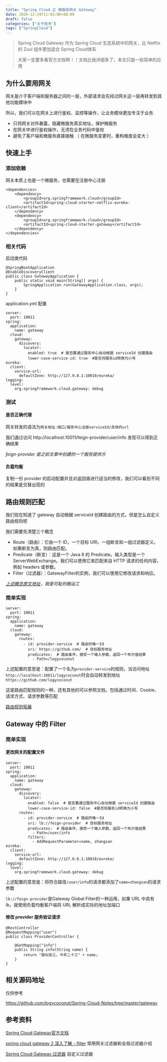 ```yaml
---
title: "Spring Cloud 之 微服务网关 Gateway"
date: 2020-12-29T11:03:06+08:00
draft: false
categories: ["关于技术"]
tags: ["SpringCloud"]
---
```


> Spring Cloud Gateway 作为 Spring Cloud 生态系统中的网关，比 Netflix 的 Zuul 组件更加适合 Spring Cloud体系
>
> 大家一定要多看官方文档啊！！文档比我详细多了，本文只是一些简单的应用

## 为什么要用网关

网关是介于客户端和服务器之间的一层，外部请求会先经过网关这一层再转发到其他功能模块中

所以，我们可以在网关上进行鉴权、监控等操作，让业务模块更加专注于业务

- 只将网关对外暴露，隐藏微服务真实地址，保护微服务
- 在网关中进行鉴权操作，无须在业务代码中鉴权
- 避免了客户端和微服务直接接触 （ 在微服务变更时，重构难度会变大 ）

## 快速上手

### 添加依赖

网关本质上也是一个微服务，也需要在注册中心注册

```
<dependencies>
    <dependency>
        <groupId>org.springframework.cloud</groupId>
        <artifactId>spring-cloud-starter-netflix-eureka-client</artifactId>
    </dependency>
    <dependency>
        <groupId>org.springframework.cloud</groupId>
        <artifactId>spring-cloud-starter-gateway</artifactId>
    </dependency>
</dependencies>
```

### 相关代码

启动类代码

```
@SpringBootApplication
@EnableDiscoveryClient
public class GatewayApplication {
    public static void main(String[] args) {
        SpringApplication.run(GatewayApplication.class, args);
    }
}
```

application.yml 配置
```
server:
  port: 10011
spring:
  application:
    name: gateway
  cloud:
    gateway:
      discovery:
        locator:
          enabled: true  # 是否要通过服务中心自动根据 serviceId 创建路由
          lower-case-service-id: true  #是否将服务id转换为小写
eureka:
  client:
    service-url:
      defaultZone: http://127.0.0.1:10010/eureka/
logging:
  level:
    org.springframework.cloud.gateway: debug
```

### 测试

#### 是否正确代理

网关转发的语法为`网关地址:端口/服务中心注册serviceId/具体的url`

我们通过访问 http://localhost:10011/feign-provider/user/info 发现可以得到正确结果

*feign-provider 是之前文章中创建的一个服务提供方*

#### 负载均衡

复制一份 provider 的启动配置并且对返回值进行适当的修改，我们可以看到不同的结果是交替出现的

## 路由规则匹配

我们现在知道了 gateway 自动根据 serviceId 创建路由的方式，但是怎么自定义路由规则呢

我们需要先清楚三个概念

- Route（路由）：它由一个 ID，一个目标 URI，一组断言和一组过滤器定义。如果断言为真，则路由匹配。
- Predicate（断言）：这是一个 Java 8 的 Predicate。输入类型是一个 ServerWebExchange。我们可以使用它来匹配来自 HTTP 请求的任何内容，例如 headers 或参数。
- Filter（过滤器）：GatewayFilter的实例，我们可以使用它修改请求和响应。

*[上述概念原文地址](https://cloud.spring.io/spring-cloud-gateway/reference/html/#glossary)，我是可耻的搬运工*

### 简单实现

```
server:
  port: 10011
spring:
  application:
    name: gateway
  cloud:
    gateway:
      routes:
        - id: provider-service  # 路由的唯一Id
          uri: https://github.com/  # 目标服务地址
          predicates:  # 路由条件，接受一个输入参数，返回一个布尔值结果
            - Path=/logycoconut
```

上述配置的意思是：配置了一个名为`provider-service`的规则，当访问地址`http://localhost:10011/logycoconut`时会自动转发到地址`https://github.com/logycoconut`

这是路由匹配规则的一种，还有其他的可以参照文档，包括通过时间、Cookie、请求方式、请求参数等匹配

[路由规则拓展](https://cloud.spring.io/spring-cloud-gateway/reference/html/#gateway-request-predicates-factories)

## Gateway 中的 Filter

### 简单实现

#### 更改网关的配置文件

```
server:
  port: 10011
spring:
  application:
    name: gateway
  cloud:
    gateway:
      discovery:
        locator:
          enabled: false  # 是否要通过服务中心自动根据 serviceId 创建路由
          lower-case-service-id: false  #是否将服务id转换为小写
      routes:
        - id: provider-service  # 路由的唯一Id
          uri: lb://feign-provider  # 目标服务地址
          predicates:  # 路由条件，接受一个输入参数，返回一个布尔值结果
            - Path=/user/info
          filters:
            - AddRequestParameter=name, zhangsan
eureka:
  client:
    service-url:
      defaultZone: http://127.0.0.1:10010/eureka/
logging:
  level:
    org.springframework.cloud.gateway: debug
```

上述配置的意思是：将符合路径`/user/info`的请求都添加了`name=zhangsan`的请求参数

`lb://feign-provider`是Gateway Global Filter的一种运用，如果 URL 中具有 lb，就使用负载均衡客户端将 URL 解析成实际的地址加端口

#### 修改 provider 服务验证请求

```
@RestController
@RequestMapping("user")
public class ProviderController {

    @GetMapping("info")
    public String info(String name) {
        return "我叫张三，今年二十三" + name;
    }
}
```

## 相关源码地址

仅供参考

https://github.com/logycoconut/Spring-Cloud-Notes/tree/master/gateway

## 参考资料

[Spring Cloud Gateway官方文档](https://cloud.spring.io/spring-cloud-gateway/reference/html/)

[spring cloud gateway 2 深入了解 - filter](https://www.jianshu.com/p/5e40bbc95eb9)  常用网关过滤器和全局过滤器介绍

[Spring Cloud Gateway 过滤器](https://www.haoyizebo.com/posts/1e919f7d/)  自定义过滤器